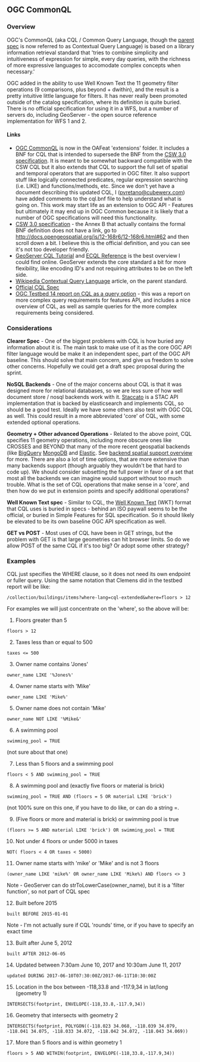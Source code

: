 ## OGC CommonQL

### Overview

OGC's CommonQL (aka CQL / Common Query Language, though the [parent spec](https://www.loc.gov/standards/sru/cql/) 
is now referred to as Contextual Query Language) is based on a library information retrieval standard that 'tries to 
combine simplicity and intuitiveness of expression for simple, every day queries, with the 
richness of more expressive languages to accomodate complex concepts when necessary.'

OGC added in the ability to use Well Known Text the 11 geometry filter operations (9 comparisons, plus beyond + dwithin), 
and the result is a pretty intuitive little language for filters. It has never really been promoted outside of the catalog
specification, where its definition is quite buried. There is no official specification for using it in a WFS, but 
a number of servers do, including GeoServer - the open source reference implementation for WFS 1 and 2.

#### Links

* [OGC
CommonQL](https://github.com/opengeospatial/ogcapi-features/tree/master/extensions/cql) is now in the OAFeat 
'extensions' folder. It includes a BNF for CQL that is intended to supersede the BNF from the
[CSW 3.0 specification](http://docs.opengeospatial.org/is/12-168r6/12-168r6.html).
It is meant to be somewhat backward compatible with the CSW CQL but it
also extends that CQL to support the full set of spatial and temporal
operators that are supported in OGC filter.  It also support stuff like
logically connected predicates, regular expression searching (i.e. LIKE)
and functions/methods, etc. Since we don't yet have a document
describing this updated CQL, I (pvretano@cubewerx.com) have added
comments to the cql.bnf file to help understand what is going on.  This
work may start life as an extension to OGC API - Features but ultimately
it may end up in OGC Common because it is likely that a number of OGC
specifications will need this functionality.
* [CSW 3.0 specification](http://docs.opengeospatial.org/is/12-168r6/12-168r6.html) - the Annex B that actually contains the
formal BNF definition does not have a link, go to http://docs.opengeospatial.org/is/12-168r6/12-168r6.html#62 and then scroll down a bit.
I believe this is the official definition, and you can see it's not too developer friendly.
* [GeoServer CQL Tutorial](https://docs.geoserver.org/latest/en/user/tutorials/cql/cql_tutorial.html) and 
[ECQL Reference](https://docs.geoserver.org/latest/en/user/filter/ecql_reference.html#filter-ecql-reference) is the best 
overview I could find online. GeoServer extends the core standard a bit for more flexibility, like encoding ID's and not
requiring attributes to be on the left side.
* [Wikipedia Contextual Query Language](https://en.wikipedia.org/wiki/Contextual_Query_Language) article, on the parent standard.
* [Official CQL Spec](https://www.loc.gov/standards/sru/cql/)
* [OGC Testbed 14 report on CQL as a query option](https://docs.opengeospatial.org/per/18-021.html#cql) - this was a report
on more complex query requirements for features API, and includes a nice overview of CQL, as well as sample queries for the
more complex requirements being considered.



### Considerations 

**Clearer Spec** - One of the biggest problems with CQL is how buried any information about it is. The main task to make
use of it as the core OGC API filter language would be make it an independent spec, part of the OGC API baseline. This should
solve that main concern, and give us freedom to solve other concerns. Hopefully we could get a draft spec proposal during
the sprint.

**NoSQL Backends** - One of the major concerns about CQL is that it was designed more for relational databases, so 
we are less sure of how well document store / nosql backends work with it. [Staccato](https://github.com/planetlabs/staccato)
is a STAC API implementation that is backed by elasticsearch and implements CQL, so should be a good test. Ideally we have
some others also test with OGC CQL as well. This could result in a more abbreviated 'core' of CQL, with some extended optional operations.

**Geometry + Other advanced Operations** - Related to the above point, CQL specifies 11 geometry operations, including more obscure ones like 
CROSSES and BEYOND that many of the more recent geospatial backends (like [BigQuery](https://cloud.google.com/bigquery/docs/gis-data#using_joins_with_spatial_data)
[MongoDB](https://docs.mongodb.com/manual/reference/operator/query-geospatial/) and [Elastic](https://www.elastic.co/guide/en/elasticsearch/reference/current/query-dsl-geo-shape-query.html).
See [backend spatial support overview](backend-spatial-support.md) for more. There are also a lot of time options, that
are more extensive than many backends support (though arguably they wouldn't be that hard to code up). 
We should consider subsetting the full power in favor of a set that most all the backends we can imagine would support without 
too much trouble. What is the set of CQL operations that make sense in a 'core', and then how do we put in extension points
and specify additional operations?

**Well Known Text spec** - Similar to CQL, the [Well Known Text](https://en.wikipedia.org/wiki/Well-known_text_representation_of_geometry) (WKT) 
format that CQL uses is buried in specs - behind an ISO paywall seems to be the official, or buried in Simple Features for SQL
specification. So it should likely be elevated to be its own baseline OGC API specification as well.

**GET vs POST** - Most uses of CQL have been in GET strings, but the problem with GET is that large geometries can hit
browser limits. So do we allow POST of the same CQL if it's too big? Or adopt some other strategy?

### Examples

CQL just specifies the WHERE clause, so it does not need its own endpoint or fuller query. Using the same notation that 
Clemens did in the testbed report will be like:

```
/collection/buildings/items?where-lang=cql-extended&where=floors > 12
```

For examples we will just concentrate on the 'where', so the above will be:

1. Floors greater than 5
```
floors > 12
```

2. Taxes less than or equal to 500
```
taxes <= 500
```

3. Owner name contains 'Jones'
```
owner_name LIKE '%Jones%'
```

4. Owner name starts with 'Mike'
```
owner_name LIKE 'Mike%'
```

5. Owner name does not contain 'Mike'
```
owner_name NOT LIKE '%Mike&'
```

6. A swimming pool
```
swimming_pool = TRUE
```
(not sure about that one)

7. Less than 5 floors and a swimming pool
```
floors < 5 AND swimming_pool = TRUE
```

8. A swimming pool and (exactly five floors or material is brick)
```
swimming_pool = TRUE AND (floors = 5 OR material LIKE 'brick')
```
(not 100% sure on this one, if you have to do like, or can do a string =.

9. (Five floors or more and material is brick) or swimming pool is true
```
(floors >= 5 AND material LIKE 'brick') OR swimming_pool = TRUE
```

10. Not under 4 floors or under 5000 in taxes
```
NOT( floors < 4 OR taxes < 5000)

```

11. Owner name starts with 'mike' or 'Mike' and is not 3 floors
```
(owner_name LIKE 'mike%' OR owner_name LIKE 'Mike%) AND floors <> 3
```
Note - GeoServer can do strToLowerCase(owner_name), but it is a 'filter function', so not part of CQL spec

12. Built before 2015
```
built BEFORE 2015-01-01
```
Note - I'm not actually sure if CQL 'rounds' time, or if you have to specify an exact time

13. Built after June 5, 2012
```
built AFTER 2012-06-05
```

14. Updated between 7:30am June 10, 2017 and 10:30am June 11, 2017
```
updated DURING 2017-06-10T07:30:00Z/2017-06-11T10:30:00Z
```

15. Location in the box between -118,33.8 and -117.9,34 in lat/long (geometry 1)
```
INTERSECTS(footprint, ENVELOPE(-118,33.8,-117.9,34))
```

16. Geometry that intersects with geometry 2 
```
INTERSECTS(footprint, POLYGON((-118.023 34.068, -118.039 34.079, -118.041 34.075, -118.033 34.072, -118.042 34.072, -118.043 34.069))
```

17. More than 5 floors and is within geometry 1 
```
floors > 5 AND WITHIN(footprint, ENVELOPE(-118,33.8,-117.9,34))
```
